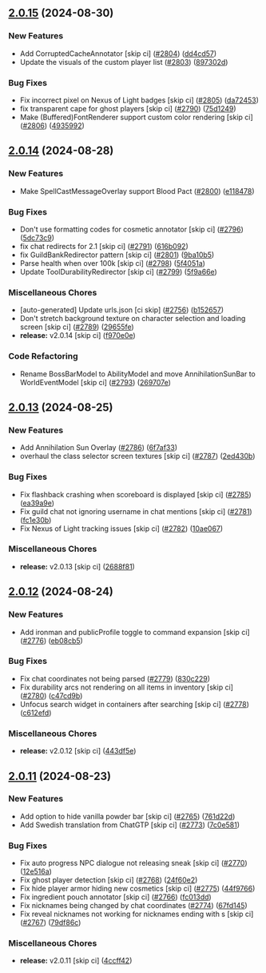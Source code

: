 ## [2.0.15](https://github.com/Wynntils/Wynntils/compare/v2.0.14...v2.0.15) (2024-08-30)


### New Features

* Add CorruptedCacheAnnotator [skip ci] ([#2804](https://github.com/Wynntils/Wynntils/issues/2804)) ([dd4cd57](https://github.com/Wynntils/Wynntils/commit/dd4cd57f631d421fd0697a0938430a45e849817c))
* Update the visuals of the custom player list ([#2803](https://github.com/Wynntils/Wynntils/issues/2803)) ([897302d](https://github.com/Wynntils/Wynntils/commit/897302df1bceff80fb9a73c7f4037c6efd258dc3))


### Bug Fixes

* Fix incorrect pixel on Nexus of Light badges [skip ci] ([#2805](https://github.com/Wynntils/Wynntils/issues/2805)) ([da72453](https://github.com/Wynntils/Wynntils/commit/da7245369d814635507df7c1d588a79e7d688ff5))
* fix transparent cape for ghost players [skip ci] ([#2790](https://github.com/Wynntils/Wynntils/issues/2790)) ([75d1249](https://github.com/Wynntils/Wynntils/commit/75d1249a2e4af6c6dd2c2e03a7a5a1970d40320c))
* Make (Buffered)FontRenderer support custom color rendering [skip ci] ([#2806](https://github.com/Wynntils/Wynntils/issues/2806)) ([4935992](https://github.com/Wynntils/Wynntils/commit/49359929ac8571b72365cb8389c6125f50095a1d))

## [2.0.14](https://github.com/Wynntils/Wynntils/compare/v2.0.13...v2.0.14) (2024-08-28)


### New Features

* Make SpellCastMessageOverlay support Blood Pact ([#2800](https://github.com/Wynntils/Wynntils/issues/2800)) ([e118478](https://github.com/Wynntils/Wynntils/commit/e118478f618ef973f3ac320dbe42029f64316e8f))


### Bug Fixes

* Don't use formatting codes for cosmetic annotator [skip ci] ([#2796](https://github.com/Wynntils/Wynntils/issues/2796)) ([5dc73c9](https://github.com/Wynntils/Wynntils/commit/5dc73c9dd273d97fbaa033028c29b15c7bccde2b))
* fix chat redirects for 2.1 [skip ci] ([#2791](https://github.com/Wynntils/Wynntils/issues/2791)) ([616b092](https://github.com/Wynntils/Wynntils/commit/616b0925b22082d91b1cca446467d5d8dd557024))
* fix GuildBankRedirector pattern [skip ci] ([#2801](https://github.com/Wynntils/Wynntils/issues/2801)) ([9ba10b5](https://github.com/Wynntils/Wynntils/commit/9ba10b50701d0344425fb2df09feb623409330a7))
* Parse health when over 100k [skip ci] ([#2798](https://github.com/Wynntils/Wynntils/issues/2798)) ([5f4051a](https://github.com/Wynntils/Wynntils/commit/5f4051aaa1d6837d8f9c97208425968a5027b840))
* Update ToolDurabilityRedirector [skip ci] ([#2799](https://github.com/Wynntils/Wynntils/issues/2799)) ([5f9a66e](https://github.com/Wynntils/Wynntils/commit/5f9a66e156b7124e702594218b69dfd7d7b9bbf9))


### Miscellaneous Chores

* [auto-generated] Update urls.json [ci skip] ([#2756](https://github.com/Wynntils/Wynntils/issues/2756)) ([b152657](https://github.com/Wynntils/Wynntils/commit/b15265772a9a96cf12a08a6e8b0f5ea99e83d6a4))
* Don't stretch background texture on character selection and loading screen [skip ci] ([#2789](https://github.com/Wynntils/Wynntils/issues/2789)) ([29655fe](https://github.com/Wynntils/Wynntils/commit/29655fe0fa5c763d797dc24256a043bd014b217d))
* **release:** v2.0.14 [skip ci] ([f970e0e](https://github.com/Wynntils/Wynntils/commit/f970e0ed47655d443358ae209de2cfd1718039a4))


### Code Refactoring

* Rename BossBarModel to AbilityModel and move AnnihilationSunBar to WorldEventModel [skip ci] ([#2793](https://github.com/Wynntils/Wynntils/issues/2793)) ([269707e](https://github.com/Wynntils/Wynntils/commit/269707ecdac795b5b8f82ff407883568438c24e9))

## [2.0.13](https://github.com/Wynntils/Wynntils/compare/v2.0.12...v2.0.13) (2024-08-25)


### New Features

* Add Annihilation Sun Overlay ([#2786](https://github.com/Wynntils/Wynntils/issues/2786)) ([6f7af33](https://github.com/Wynntils/Wynntils/commit/6f7af33a8432938181accbb24a933c21a5afb5bb))
* overhaul the class selector screen textures [skip ci] ([#2787](https://github.com/Wynntils/Wynntils/issues/2787)) ([2ed430b](https://github.com/Wynntils/Wynntils/commit/2ed430b6885b6ed4b3237cbed9de96dfb6a261d7))


### Bug Fixes

* Fix flashback crashing when scoreboard is displayed [skip ci] ([#2785](https://github.com/Wynntils/Wynntils/issues/2785)) ([ea39a9e](https://github.com/Wynntils/Wynntils/commit/ea39a9e8ea7a7802e1152a604fbb05c24c39993e))
* Fix guild chat not ignoring username in chat mentions [skip ci] ([#2781](https://github.com/Wynntils/Wynntils/issues/2781)) ([fc1e30b](https://github.com/Wynntils/Wynntils/commit/fc1e30be1873ca34aaee70f0ddb15b7f1b75712e))
* Fix Nexus of Light tracking issues [skip ci] ([#2782](https://github.com/Wynntils/Wynntils/issues/2782)) ([10ae067](https://github.com/Wynntils/Wynntils/commit/10ae067873288b607d219bce7b6f60fed19b0e42))


### Miscellaneous Chores

* **release:** v2.0.13 [skip ci] ([2688f81](https://github.com/Wynntils/Wynntils/commit/2688f8140caef753e30f64349a474def1cfd074b))

## [2.0.12](https://github.com/Wynntils/Wynntils/compare/v2.0.11...v2.0.12) (2024-08-24)


### New Features

* Add ironman and publicProfile toggle to command expansion [skip ci] ([#2776](https://github.com/Wynntils/Wynntils/issues/2776)) ([eb08cb5](https://github.com/Wynntils/Wynntils/commit/eb08cb52e10335b7c3e9e4359673fe5222f1d130))


### Bug Fixes

* Fix chat coordinates not being parsed ([#2779](https://github.com/Wynntils/Wynntils/issues/2779)) ([830c229](https://github.com/Wynntils/Wynntils/commit/830c229b08c1a1a2d89bac1139bd42b0152d29cc))
* Fix durability arcs not rendering on all items in inventory [skip ci] ([#2780](https://github.com/Wynntils/Wynntils/issues/2780)) ([c47cd9b](https://github.com/Wynntils/Wynntils/commit/c47cd9b73c7d633b7f92d3658d95938f5a7038e3))
* Unfocus search widget in containers after searching [skip ci] ([#2778](https://github.com/Wynntils/Wynntils/issues/2778)) ([c612efd](https://github.com/Wynntils/Wynntils/commit/c612efd43da9fd131dda67c9e5186e7c93eeb602))


### Miscellaneous Chores

* **release:** v2.0.12 [skip ci] ([443df5e](https://github.com/Wynntils/Wynntils/commit/443df5ebc57b4f1b12cd5d3447bd9099b59891e2))

## [2.0.11](https://github.com/Wynntils/Wynntils/compare/v2.0.10...v2.0.11) (2024-08-23)


### New Features

* Add option to hide vanilla powder bar [skip ci] ([#2765](https://github.com/Wynntils/Wynntils/issues/2765)) ([761d22d](https://github.com/Wynntils/Wynntils/commit/761d22d2f2e67bbec4128a4fabd67e4249cd92f8))
* Add Swedish translation from ChatGTP [skip ci] ([#2773](https://github.com/Wynntils/Wynntils/issues/2773)) ([7c0e581](https://github.com/Wynntils/Wynntils/commit/7c0e5819d9032d677042305e0dd97ea9aee8def7))


### Bug Fixes

* Fix auto progress NPC dialogue not releasing sneak [skip ci] ([#2770](https://github.com/Wynntils/Wynntils/issues/2770)) ([12e516a](https://github.com/Wynntils/Wynntils/commit/12e516ac50af3e956db1df22e7abb1443eda0b83))
* Fix ghost player detection [skip ci] ([#2768](https://github.com/Wynntils/Wynntils/issues/2768)) ([24f60e2](https://github.com/Wynntils/Wynntils/commit/24f60e25f56635b319701d3fab69c3675080b358))
* Fix hide player armor hiding new cosmetics [skip ci] ([#2775](https://github.com/Wynntils/Wynntils/issues/2775)) ([44f9766](https://github.com/Wynntils/Wynntils/commit/44f97669e16d217a8b6105261bcecad9c1b0c96f))
* Fix ingredient pouch annotator [skip ci] ([#2766](https://github.com/Wynntils/Wynntils/issues/2766)) ([fc013dd](https://github.com/Wynntils/Wynntils/commit/fc013ddcf90b96aaab3feda3c786da0b799e442f))
* Fix nicknames being changed by chat coordinates ([#2774](https://github.com/Wynntils/Wynntils/issues/2774)) ([67fd145](https://github.com/Wynntils/Wynntils/commit/67fd1457de883c9bfbadecba621829595d2ff8a4))
* Fix reveal nicknames not working for nicknames ending with s [skip ci] ([#2767](https://github.com/Wynntils/Wynntils/issues/2767)) ([79df86c](https://github.com/Wynntils/Wynntils/commit/79df86cdc5b40476ef4a20df8c4765b1c1d85554))


### Miscellaneous Chores

* **release:** v2.0.11 [skip ci] ([4ccff42](https://github.com/Wynntils/Wynntils/commit/4ccff42ba1c965e09d7dd0f50a185a556b8718eb))

